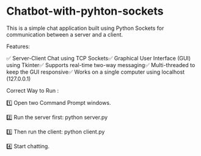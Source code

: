 # Chatbot-with-pyhton-sockets

This is a simple chat application built using Python Sockets for communication between a server and a client.

Features:

✅ Server-Client Chat using TCP Sockets✅ Graphical User Interface (GUI) using Tkinter✅ Supports real-time two-way messaging✅ Multi-threaded to keep the GUI responsive✅ Works on a single computer using localhost (127.0.0.1)

Correct Way to Run :

1️⃣ Open two Command Prompt windows.

2️⃣ Run the server first:
    python server.py
    
3️⃣ Then run the client:
    python client.py
    
4️⃣ Start chatting.
